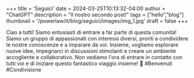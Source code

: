+++
title = 'Seguici'
date = 2024-03-25T10:13:32-04:00
author = "ChatGPT"
description = "Il nostro secondo post!"
tags = ["hello","blog"]
thumbnail = '/powerlaw/it/blog/seguici/images/img_1.jpg'
draft = false
+++

Ciao a tutti! Siamo entusiasti di entrare a far parte di questa comunità! Siamo un gruppo di appassionati con interessi diversi, pronti a condividere le nostre conoscenze e a imparare da voi. Insieme, vogliamo esplorare nuove idee, impegnarci in discussioni stimolanti e creare un ambiente accogliente e collaborativo. Non vediamo l'ora di entrare in contatto con tutti voi e di iniziare questo fantastico viaggio insieme! 🚀 #Benvenuti #Condivisione